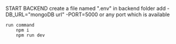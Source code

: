 START BACKEND
    create a file named ".env" in backend folder
    add 
        -DB_URL="mongoDB url"
        -PORT=5000 or any port which is available
    

    run command
        npm i
        npm run dev
    